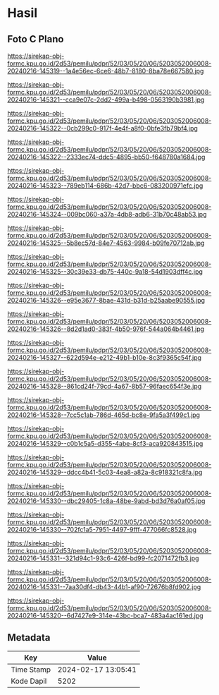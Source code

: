 # Hasil

## Foto C Plano

https://sirekap-obj-formc.kpu.go.id/2d53/pemilu/pdpr/52/03/05/20/06/5203052006008-20240216-145319--1a4e56ec-6ce6-48b7-8180-8ba78e667580.jpg

https://sirekap-obj-formc.kpu.go.id/2d53/pemilu/pdpr/52/03/05/20/06/5203052006008-20240216-145321--cca9e07c-2dd2-499a-b498-0563190b3981.jpg

https://sirekap-obj-formc.kpu.go.id/2d53/pemilu/pdpr/52/03/05/20/06/5203052006008-20240216-145322--0cb299c0-917f-4e4f-a8f0-0bfe3fb79bf4.jpg

https://sirekap-obj-formc.kpu.go.id/2d53/pemilu/pdpr/52/03/05/20/06/5203052006008-20240216-145322--2333ec74-ddc5-4895-bb50-f648780a1684.jpg

https://sirekap-obj-formc.kpu.go.id/2d53/pemilu/pdpr/52/03/05/20/06/5203052006008-20240216-145323--789eb114-686b-42d7-bbc6-083200971efc.jpg

https://sirekap-obj-formc.kpu.go.id/2d53/pemilu/pdpr/52/03/05/20/06/5203052006008-20240216-145324--009bc060-a37a-4db8-adb6-31b70c48ab53.jpg

https://sirekap-obj-formc.kpu.go.id/2d53/pemilu/pdpr/52/03/05/20/06/5203052006008-20240216-145325--5b8ec57d-84e7-4563-9984-b09fe70712ab.jpg

https://sirekap-obj-formc.kpu.go.id/2d53/pemilu/pdpr/52/03/05/20/06/5203052006008-20240216-145325--30c39e33-db75-440c-9a18-54d1903dff4c.jpg

https://sirekap-obj-formc.kpu.go.id/2d53/pemilu/pdpr/52/03/05/20/06/5203052006008-20240216-145326--e95e3677-8bae-431d-b31d-b25aabe90555.jpg

https://sirekap-obj-formc.kpu.go.id/2d53/pemilu/pdpr/52/03/05/20/06/5203052006008-20240216-145326--8d2d1ad0-383f-4b50-976f-544a064b4461.jpg

https://sirekap-obj-formc.kpu.go.id/2d53/pemilu/pdpr/52/03/05/20/06/5203052006008-20240216-145327--622d594e-e212-49b1-b10e-8c3f9365c54f.jpg

https://sirekap-obj-formc.kpu.go.id/2d53/pemilu/pdpr/52/03/05/20/06/5203052006008-20240216-145328--861cd24f-79cd-4a67-8b57-96faec654f3e.jpg

https://sirekap-obj-formc.kpu.go.id/2d53/pemilu/pdpr/52/03/05/20/06/5203052006008-20240216-145328--7cc5c1ab-786d-465d-bc8e-9fa5a3f499c1.jpg

https://sirekap-obj-formc.kpu.go.id/2d53/pemilu/pdpr/52/03/05/20/06/5203052006008-20240216-145329--c0b1c5a5-d355-4abe-8cf3-aca920843515.jpg

https://sirekap-obj-formc.kpu.go.id/2d53/pemilu/pdpr/52/03/05/20/06/5203052006008-20240216-145329--ddcc4b41-5c03-4ea8-a82a-8c918321c8fa.jpg

https://sirekap-obj-formc.kpu.go.id/2d53/pemilu/pdpr/52/03/05/20/06/5203052006008-20240216-145330--dbc29405-1c8a-48be-9abd-bd3d76a0af05.jpg

https://sirekap-obj-formc.kpu.go.id/2d53/pemilu/pdpr/52/03/05/20/06/5203052006008-20240216-145330--702fc1a5-7951-4497-9fff-477066fc8528.jpg

https://sirekap-obj-formc.kpu.go.id/2d53/pemilu/pdpr/52/03/05/20/06/5203052006008-20240216-145331--321d94c1-93c6-426f-bd99-fc2071472fb3.jpg

https://sirekap-obj-formc.kpu.go.id/2d53/pemilu/pdpr/52/03/05/20/06/5203052006008-20240216-145331--7aa30df4-db43-44b1-af90-72676b8fd902.jpg

https://sirekap-obj-formc.kpu.go.id/2d53/pemilu/pdpr/52/03/05/20/06/5203052006008-20240216-145320--6d7427e9-314e-43bc-bca7-483a4ac161ed.jpg


## Metadata

| Key        | Value               |
| ---------- | ------------------- |
| Time Stamp | 2024-02-17 13:05:41 |
| Kode Dapil | 5202                |




